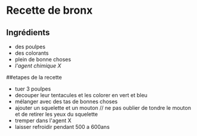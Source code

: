 # Recette de bronx

## Ingrédients

* des poulpes
* des colorants
* plein de bonne choses
* *l'agent chimique X*

##etapes de la recette

* tuer 3 poulpes
* decouper leur tentacules et les colorer en vert et bleu
* mélanger avec des tas de bonnes choses
* ajouter un squelette et un mouton // ne pas oublier de tondre le mouton et de retirer les yeux du squelette
* tremper dans l'agent X
* laisser refroidir pendant 500 a  600ans
